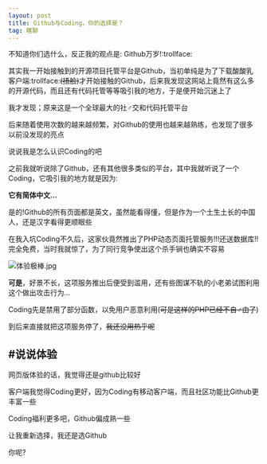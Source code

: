 ```yaml
---
layout: post
title: Github与Coding，你的选择是？
tag: 瞎聊
---
```


不知道你们选什么，反正我的观点是: Github万岁!:trollface:

其实我一开始接触到的开源项目托管平台是Github，当初单纯是为了下载酸酸乳客户端:trollface:~~(捂脸)~~才开始接触的Github，后来我发现这网站上竟然有这么多的开源代码，而且还有代码托管等等吸引我的地方，于是便开始沉迷上了

我才发现；原来这是一个全球最大的社♂交和代码托管平台

后来随着使用次数的越来越频繁，对Github的使用也越来越熟练，也发现了很多以前没发现的亮点

说说我是怎么认识Coding的吧

之前我就听说除了Github，还有其他很多类似的平台，其中我就听说了一个Coding，它吸引我的地方就是因为:

**它有简体中文...**

是的!Github的所有页面都是英文，虽然能看得懂，但是作为一个土生土长的中国人，还是汉字看得更顺眼些

在我入坑Coding不久后，这家伙竟然推出了PHP动态页面托管服务!!!还送数据库!!完全免费，当时我就惊了，为了同行竞争使出这个杀手锏也确实不容易

![体验极棒.jpg](https://lkopp.ml/usrimg/2018-10-4-chooseGithuborCoding.png)

**可是**，好景不长，这项服务推出后便受到滥用，还有些图谋不轨的小老弟试图利用这个做出攻击行为...

Coding先是禁用了部分函数，以免用户恶意利用(~~可是这样的PHP已经不自♂由了~~)

到后来直接就把这项服务停了，~~我还没用热乎呢~~

## #说说体验

网页版体验的话，我觉得还是github比较好

客户端我觉得Coding更好，因为Coding有移动客户端，而且社区功能比Github更丰富一些

Coding福利更多吧，Github偏成熟一些

让我重新选择，我还是选Github

你呢?
